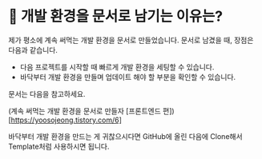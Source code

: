 # 🤔 개발 환경을 문서로 남기는 이유는?

제가 평소에 계속 써먹는 개발 환경을 문서로 만들었습니다. 문서로 남겼을 때, 장점은 다음과 같습니다.

- 다음 프로젝트를 시작할 때 빠르게 개발 환경을 세팅할 수 있습니다.
- 바닥부터 개발 환경을 만들며 업데이트 해야 할 부분을 확인할 수 있습니다.

문서는 다음을 참고하세요.

(계속 써먹는 개발 환경을 문서로 만들자 [프론트엔드 편])[https://yoosojeong.tistory.com/6]

바닥부터 개발 환경을 만드는 게 귀찮으시다면 GitHub에 올린 다음에 Clone해서 Template처럼 사용하시면 됩니다.


